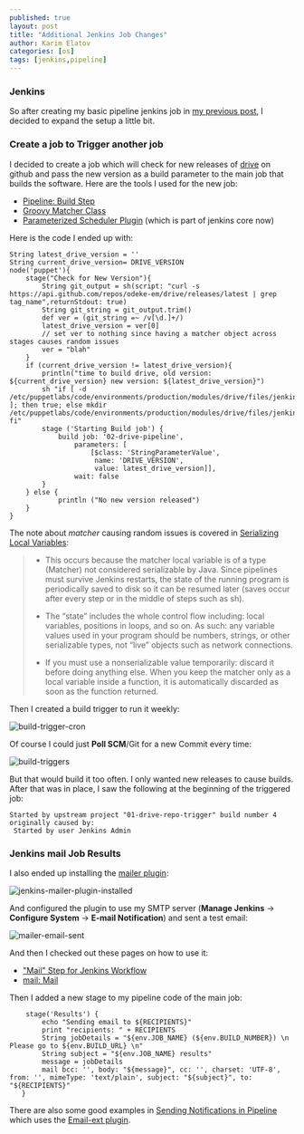 ```yaml
---
published: true
layout: post
title: "Additional Jenkins Job Changes"
author: Karim Elatov
categories: [os]
tags: [jenkins,pipeline]
---
```

### Jenkins
So after creating my basic pipeline jenkins job in [my previous post](/2017/12/getting-started-with-jenkins/), I decided to expand the setup a little bit.

### Create a job to Trigger another job
I decided to create a job which will check for new releases of [drive](https://github.com/odeke-em/drive) on github and pass the new version as a build parameter to the main job that builds the software. Here are the tools I used for the new job:

- [Pipeline: Build Step](https://jenkins.io/doc/pipeline/steps/pipeline-build-step/)
- [Groovy Matcher Class](http://docs.groovy-lang.org/latest/html/groovy-jdk/java/util/regex/Matcher.html)
- [Parameterized Scheduler Plugin](https://wiki.jenkins.io/display/JENKINS/Parameterized+Scheduler+Plugin) (which is part of jenkins core now)

Here is the code I ended up with:

    String latest_drive_version = ''
    String current_drive_version= DRIVE_VERSION
    node('puppet'){
        stage("Check for New Version"){
            String git_output = sh(script: "curl -s https://api.github.com/repos/odeke-em/drive/releases/latest | grep tag_name",returnStdout: true)
            String git_string = git_output.trim()
            def ver = (git_string =~ /v[\d.]+/)
            latest_drive_version = ver[0]
            // set ver to nothing since having a matcher object across stages causes random issues
            ver = "blah"
        }
        if (current_drive_version != latest_drive_version){
            println("time to build drive, old version: ${current_drive_version} new version: ${latest_drive_version}")
            sh "if [ -d /etc/puppetlabs/code/environments/production/modules/drive/files/jenkins/${latest_drive_version} ]; then true; else mkdir /etc/puppetlabs/code/environments/production/modules/drive/files/jenkins/${latest_drive_version}; fi"
            stage ('Starting Build job') {
                build job: '02-drive-pipeline', 
                    parameters: [
                        [$class: 'StringParameterValue', 
                         name: 'DRIVE_VERSION', 
                         value: latest_drive_version]],
                    wait: false
            }
        } else {
                println ("No new version released")
        }
    }

The note about *matcher* causing random issues is covered in [Serializing Local Variables](https://github.com/jenkinsci/pipeline-plugin/blob/master/TUTORIAL.md#serializing-local-variables):

> * This occurs because the matcher local variable is of a type (Matcher) not considered serializable by Java. Since pipelines must survive Jenkins restarts, the state of the running program is periodically saved to disk so it can be resumed later (saves occur after every step or in the middle of steps such as sh).
> 
> * The “state” includes the whole control flow including: local variables, positions in loops, and so on. As such: any variable values used in your program should be numbers, strings, or other serializable types, not “live” objects such as network connections.
>  
> * If you must use a nonserializable value temporarily: discard it before doing anything else. When you keep the matcher only as a local variable inside a function, it is automatically discarded as soon as the function returned.

Then I created a build trigger to run it weekly:

![build-trigger-cron](https://seacloud.cc/d/480b5e8fcd/files/?p=/jenkins-mail/build-trigger-cron.png&raw=1)

Of course I could just **Poll SCM**/Git for a new Commit every time:

![build-triggers](https://seacloud.cc/d/480b5e8fcd/files/?p=/jenkins-mail/build-triggers.png&raw=1)

But that would build it too often. I only wanted new releases to cause builds. After that was in place, I saw the following at the beginning of the triggered job:

    Started by upstream project "01-drive-repo-trigger" build number 4
    originally caused by:
     Started by user Jenkins Admin

### Jenkins mail Job Results
I also ended up installing the [mailer plugin](https://wiki.jenkins.io/display/JENKINS/Mailer):

![jenkins-mailer-plugin-installed](https://seacloud.cc/d/480b5e8fcd/files/?p=/jenkins-mail/jenkins-mailer-plugin-installed.png&raw=1)

And configured the plugin to use my SMTP server (**Manage Jenkins** -> **Configure System** -> **E-mail Notification**) and sent a test email:

![mailer-email-sent](https://seacloud.cc/d/480b5e8fcd/files/?p=/jenkins-mail/mailer-email-sent.png&raw=1)

And then I checked out these pages on how to use it:

- ["Mail" Step for Jenkins Workflow](https://www.cloudbees.com/blog/mail-step-jenkins-workflow)
- [mail: Mail](https://jenkins.io/doc/pipeline/steps/workflow-basic-steps/#code-mail-code-mail)

Then I added a new stage to my pipeline code of the main job:

        stage('Results') {
            echo "Sending email to ${RECIPIENTS}"
            print "recipients: " + RECIPIENTS
            String jobDetails = "${env.JOB_NAME} (${env.BUILD_NUMBER}) \n Please go to ${env.BUILD_URL} \n"
            String subject = "${env.JOB_NAME} results"
            message = jobDetails
            mail bcc: '', body: "${message}", cc: '', charset: 'UTF-8', from: '', mimeType: 'text/plain', subject: "${subject}", to: "${RECIPIENTS}"
       }

There are also some good examples in [Sending Notifications in Pipeline](https://www.cloudbees.com/blog/sending-notifications-pipeline) which uses the [Email-ext plugin](https://wiki.jenkins.io/display/JENKINS/Email-ext+plugin).
